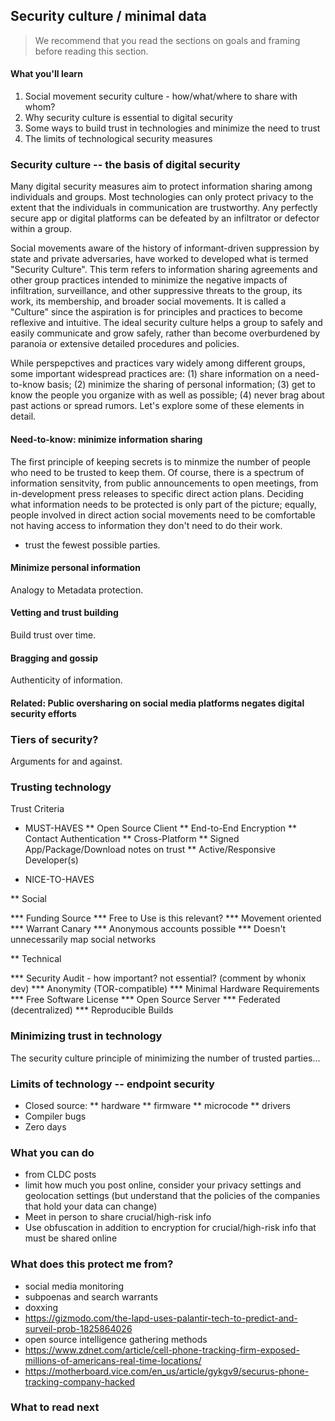 ## Security culture / minimal data

> We recommend that you read the sections on goals and framing before reading this section.

#### What you'll learn

1. Social movement security culture - how/what/where to share with whom?
2. Why security culture is essential to digital security
3. Some ways to build trust in technologies and minimize the need to trust
4. The limits of technological security measures

### Security culture -- the basis of digital security 

Many digital security measures aim to protect information sharing among individuals and groups.  Most technologies can only protect privacy to the extent that the individuals in communication are trustworthy.  Any perfectly secure app or digital platforms can be defeated by an infiltrator or defector within a group.  

Social movements aware of the history of informant-driven suppression by state and private adversaries, have worked to developed what is termed "Security Culture".  This term refers to information sharing agreements and other group practices intended to minimize the negative impacts of infiltration, surveillance, and other suppressive threats to the group, its work, its membership, and broader social movements.  It is called a "Culture" since the aspiration is for principles and practices to become reflexive and intuitive.  The ideal  security culture helps a group to safely and easily communicate and grow safely, rather than become overburdened by paranoia or extensive detailed procedures and policies.

While perspepctives and practices vary widely among different groups, some important widespread practices are: (1) share information on a need-to-know basis; (2) minimize the sharing of personal information; (3) get to know the people you organize with as well as possible; (4) never brag about past actions or spread rumors.  Let's explore some of these elements in detail.  

#### Need-to-know: minimize information sharing

The first principle of keeping secrets is to minmize the number of people who need to be trusted to keep them.  Of course, there is a spectrum of information sensitvity, from public announcements to open meetings, from in-development press releases to specific direct action plans.  Deciding what information needs to be protected is only part of the picture; equally, people involved in direct action social movements need to be comfortable not having access to information they don't need to do their work.

* trust the fewest possible parties.

#### Minimize personal information

Analogy to Metadata protection.

#### Vetting and trust building

Build trust over time.

#### Bragging and gossip

Authenticity of information.

#### Related: Public oversharing on social media platforms negates digital security efforts

### Tiers of security?

Arguments for and against.

### Trusting technology

Trust Criteria

* MUST-HAVES
**  Open Source Client
**   End-to-End Encryption
**    Contact Authentication
**   Cross-Platform
**    Signed App/Package/Download
            notes on trust
**    Active/Responsive Developer(s)

* NICE-TO-HAVES

** Social

***    Funding Source
***    Free to Use
        is this relevant?
***    Movement oriented
***    Warrant Canary
***    Anonymous accounts possible
***    Doesn't unnecessarily map social networks

** Technical

***    Security Audit - how important?
        not essential? (comment by whonix dev)
***    Anonymity (TOR-compatible)
***    Minimal Hardware Requirements
***    Free Software License
***    Open Source Server
***    Federated (decentralized)
***    Reproducible Builds

### Minimizing trust in technology

The security culture principle of minimizing the number of trusted parties...

### Limits of technology -- endpoint security

* Closed source:
    ** hardware
    ** firmware
    ** microcode
    ** drivers
* Compiler bugs
* Zero days

### What you can do

* from CLDC posts
* limit how much you post online, consider your privacy settings and geolocation settings (but understand that the policies of the companies that hold your data can change)
* Meet in person to share crucial/high-risk info
* Use obfuscation in addition to encryption for crucial/high-risk info that must be shared online


### What does this protect me from? 

* social media monitoring
* subpoenas and search warrants
* doxxing
* https://gizmodo.com/the-lapd-uses-palantir-tech-to-predict-and-surveil-prob-1825864026
* open source intelligence gathering methods
* https://www.zdnet.com/article/cell-phone-tracking-firm-exposed-millions-of-americans-real-time-locations/
* https://motherboard.vice.com/en_us/article/gykgv9/securus-phone-tracking-company-hacked

### What to read next